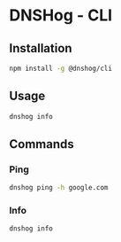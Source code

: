 # DNSHog - CLI

## Installation

``` bash
npm install -g @dnshog/cli
```

## Usage

``` bash
dnshog info
```

## Commands

### Ping

``` bash
dnshog ping -h google.com
```

### Info

``` bash
dnshog info
```